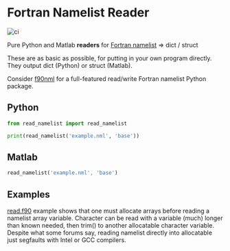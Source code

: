 # Fortran Namelist Reader

![ci](https://github.com/scivision/fortran-namelist/workflows/ci/badge.svg)

Pure Python and Matlab **readers** for
[Fortran namelist](https://github.com/scivision/fortran2018-examples/tree/master/namelist)
=> dict / struct

These are as basic as possible, for putting in your own program directly.
They output dict (Python) or struct (Matlab).

Consider
[f90nml](https://github.com/marshallward/f90nml)
for a full-featured read/write Fortran namelist Python package.

## Python

```python
from read_namelist import read_namelist

print(read_namelist('example.nml', 'base'))
```

## Matlab

```octave
read_namelist('example.nml', 'base')
```

## Examples

[read.f90](./read.f90)
example shows that one must allocate arrays before reading a namelist array variable.
Character can be read with a variable (much) longer than known needed, then trim() to another allocatable character variable.
Despite what some forums say, reading namelist directly into allocatable just segfaults with Intel or GCC compilers.

